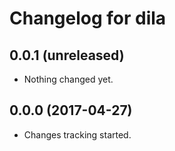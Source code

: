 Changelog for dila
=================

0.0.1 (unreleased)
------------------

- Nothing changed yet.


0.0.0 (2017-04-27)
------------------

- Changes tracking started.
